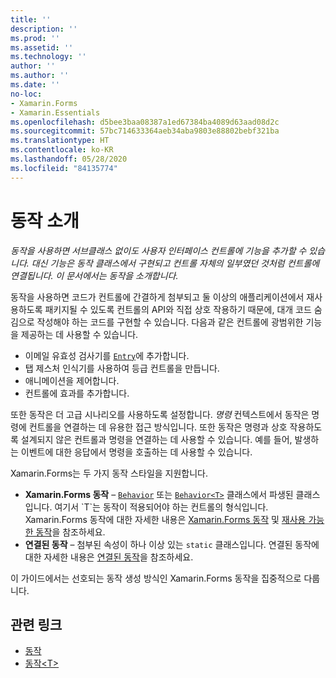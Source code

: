 ```yaml
---
title: ''
description: ''
ms.prod: ''
ms.assetid: ''
ms.technology: ''
author: ''
ms.author: ''
ms.date: ''
no-loc:
- Xamarin.Forms
- Xamarin.Essentials
ms.openlocfilehash: d5bee3baa08387a1ed67384ba4089d63aad08d2c
ms.sourcegitcommit: 57bc714633364aeb34aba9803e88802bebf321ba
ms.translationtype: HT
ms.contentlocale: ko-KR
ms.lasthandoff: 05/28/2020
ms.locfileid: "84135774"
---
```

# <a name="introduction-to-behaviors"></a>동작 소개

_동작을 사용하면 서브클래스 없이도 사용자 인터페이스 컨트롤에 기능을 추가할 수 있습니다. 대신 기능은 동작 클래스에서 구현되고 컨트롤 자체의 일부였던 것처럼 컨트롤에 연결됩니다. 이 문서에서는 동작을 소개합니다._

동작을 사용하면 코드가 컨트롤에 간결하게 첨부되고 둘 이상의 애플리케이션에서 재사용하도록 패키지될 수 있도록 컨트롤의 API와 직접 상호 작용하기 때문에, 대개 코드 숨김으로 작성해야 하는 코드를 구현할 수 있습니다. 다음과 같은 컨트롤에 광범위한 기능을 제공하는 데 사용할 수 있습니다.

- 이메일 유효성 검사기를 [`Entry`](xref:Xamarin.Forms.Entry)에 추가합니다.
- 탭 제스처 인식기를 사용하여 등급 컨트롤을 만듭니다.
- 애니메이션을 제어합니다.
- 컨트롤에 효과를 추가합니다.

또한 동작은 더 고급 시나리오를 사용하도록 설정합니다. *명령* 컨텍스트에서 동작은 명령에 컨트롤을 연결하는 데 유용한 접근 방식입니다. 또한 동작은 명령과 상호 작용하도록 설계되지 않은 컨트롤과 명령을 연결하는 데 사용할 수 있습니다. 예를 들어, 발생하는 이벤트에 대한 응답에서 명령을 호출하는 데 사용할 수 있습니다.

Xamarin.Forms는 두 가지 동작 스타일을 지원합니다.

- **Xamarin.Forms 동작** – [`Behavior`](xref:Xamarin.Forms.Behavior) 또는 [`Behavior<T>`](xref:Xamarin.Forms.Behavior`1) 클래스에서 파생된 클래스입니다. 여기서 `T`는 동작이 적용되어야 하는 컨트롤의 형식입니다. Xamarin.Forms 동작에 대한 자세한 내용은 [Xamarin.Forms 동작](~/xamarin-forms/app-fundamentals/behaviors/creating.md) 및 [재사용 가능한 동작](~/xamarin-forms/app-fundamentals/behaviors/reusable/index.md)을 참조하세요.
- **연결된 동작** – 첨부된 속성이 하나 이상 있는 `static` 클래스입니다. 연결된 동작에 대한 자세한 내용은 [연결된 동작](~/xamarin-forms/app-fundamentals/behaviors/attached.md)을 참조하세요.

이 가이드에서는 선호되는 동작 생성 방식인 Xamarin.Forms 동작을 집중적으로 다룹니다.

## <a name="related-links"></a>관련 링크

- [동작](xref:Xamarin.Forms.Behavior)
- [동작&lt;T&gt;](xref:Xamarin.Forms.Behavior`1)
